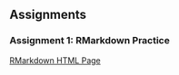 ## Assignments

### Assignment 1: RMarkdown Practice

[RMarkdown HTML Page](https://pjournal.github.io/boun01-faruktufekci/sample.html)